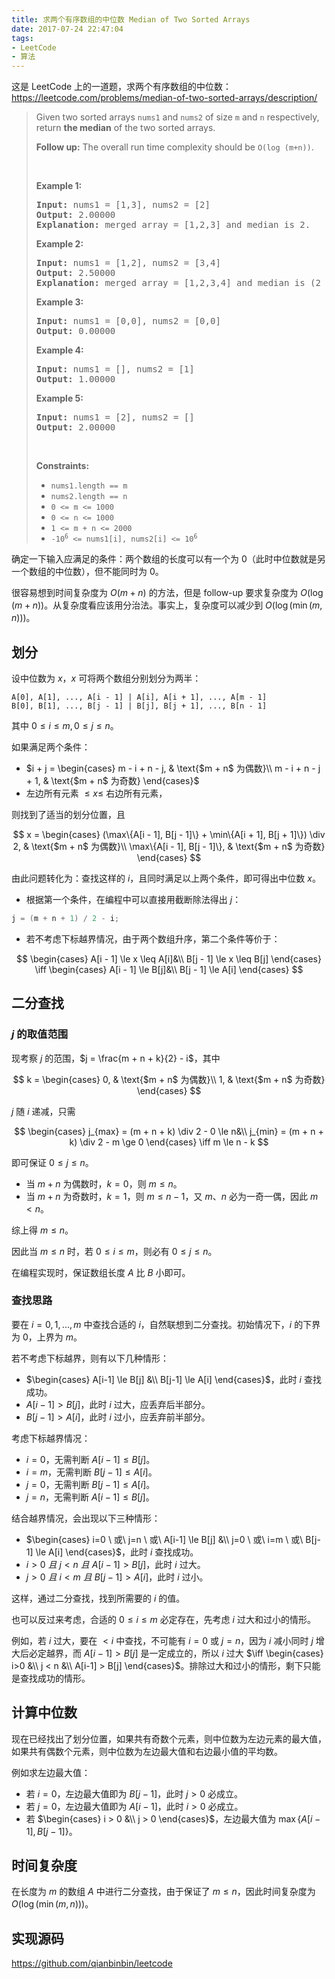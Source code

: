 ```yaml
---
title: 求两个有序数组的中位数 Median of Two Sorted Arrays
date: 2017-07-24 22:47:04
tags:
- LeetCode
- 算法
---
```


这是 LeetCode 上的一道题，求两个有序数组的中位数：
<https://leetcode.com/problems/median-of-two-sorted-arrays/description/>

> <p>Given two sorted arrays <code>nums1</code> and <code>nums2</code> of size <code>m</code> and <code>n</code> respectively, return <strong>the median</strong> of the two sorted arrays.</p>
> 
> <p><strong>Follow up:</strong> The overall run time complexity should be <code>O(log (m+n))</code>.</p>
> 
> <p>&nbsp;</p>
> <p><strong>Example 1:</strong></p>
> 
> <pre><strong>Input:</strong> nums1 = [1,3], nums2 = [2]
> <strong>Output:</strong> 2.00000
> <strong>Explanation:</strong> merged array = [1,2,3] and median is 2.
> </pre>
> 
> <p><strong>Example 2:</strong></p>
> 
> <pre><strong>Input:</strong> nums1 = [1,2], nums2 = [3,4]
> <strong>Output:</strong> 2.50000
> <strong>Explanation:</strong> merged array = [1,2,3,4] and median is (2 + 3) / 2 = 2.5.
> </pre>
> 
> <p><strong>Example 3:</strong></p>
> 
> <pre><strong>Input:</strong> nums1 = [0,0], nums2 = [0,0]
> <strong>Output:</strong> 0.00000
> </pre>
> 
> <p><strong>Example 4:</strong></p>
> 
> <pre><strong>Input:</strong> nums1 = [], nums2 = [1]
> <strong>Output:</strong> 1.00000
> </pre>
> 
> <p><strong>Example 5:</strong></p>
> 
> <pre><strong>Input:</strong> nums1 = [2], nums2 = []
> <strong>Output:</strong> 2.00000
> </pre>
> 
> <p>&nbsp;</p>
> <p><strong>Constraints:</strong></p>
> 
> <ul>
> 	<li><code>nums1.length == m</code></li>
> 	<li><code>nums2.length == n</code></li>
> 	<li><code>0 &lt;= m &lt;= 1000</code></li>
> 	<li><code>0 &lt;= n &lt;= 1000</code></li>
> 	<li><code>1 &lt;= m + n &lt;= 2000</code></li>
> 	<li><code>-10<sup>6</sup> &lt;= nums1[i], nums2[i] &lt;= 10<sup>6</sup></code></li>
> </ul>

确定一下输入应满足的条件：两个数组的长度可以有一个为 $0$（此时中位数就是另一个数组的中位数），但不能同时为 $0$。

很容易想到时间复杂度为 $O(m+n)$ 的方法，但是 follow-up 要求复杂度为 $O(\log(m+n))$。从复杂度看应该用分治法。事实上，复杂度可以减少到 $O(\log(\min(m, n)))$。

<!-- more -->

## 划分

设中位数为 $x$，$x$ 可将两个数组分别划分为两半：

```
A[0], A[1], ..., A[i - 1] | A[i], A[i + 1], ..., A[m - 1]
B[0], B[1], ..., B[j - 1] | B[j], B[j + 1], ..., B[n - 1]
```

其中 $0 \le i \le m, 0 \le j \le n$。

如果满足两个条件：

- $i + j = \begin{cases} m - i + n - j, & \text{$m + n$ 为偶数}\\
m - i + n - j + 1, & \text{$m + n$ 为奇数}
\end{cases}$
- 左边所有元素 $\le x \le$ 右边所有元素，

则找到了适当的划分位置，且

$$
x = \begin{cases}
(\max\{A[i - 1], B[j - 1]\} + \min\{A[i + 1], B[j + 1]\}) \div 2, & \text{$m + n$ 为偶数}\\
\max\{A[i - 1], B[j - 1]\}, & \text{$m + n$ 为奇数}
\end{cases}
$$

由此问题转化为：查找这样的 $i$，且同时满足以上两个条件，即可得出中位数 $x$。

- 根据第一个条件，在编程中可以直接用截断除法得出 $j$：

```c
j = (m + n + 1) / 2 - i;
```

- 若不考虑下标越界情况，由于两个数组升序，第二个条件等价于：

$$
\begin{cases}
A[i - 1] \le x \leq A[i]&\\
B[j - 1] \le x \leq B[j]
\end{cases}
\iff
\begin{cases}
A[i - 1] \le B[j]&\\
B[j - 1] \le A[i]
\end{cases}
$$

## 二分查找

### $j$ 的取值范围

现考察 $j$ 的范围，$j = \frac{m + n + k}{2} - i$，其中

$$
k = \begin{cases}
0, & \text{$m + n$ 为偶数}\\
1, & \text{$m + n$ 为奇数}
\end{cases}
$$

$j$ 随 $i$ 递减，只需

$$
\begin{cases}
j_{max} = (m + n + k) \div 2 - 0 \le n&\\
j_{min} = (m + n + k) \div 2 - m \ge 0
\end{cases}
\iff
m \le n - k
$$

即可保证 $0 \leq j \leq n$。

- 当 $m + n$ 为偶数时，$k = 0$，则 $m \leq n$。
- 当 $m + n$ 为奇数时，$k = 1$，则 $m \leq n - 1$，又 $m$、$n$ 必为一奇一偶，因此 $m < n$。

综上得 $m \le n$。

因此当 $m \le n$ 时，若 $0 \le i \le m$，则必有 $0 \le j \le n$。

在编程实现时，保证数组长度 $A$ 比 $B$ 小即可。

### 查找思路

要在 $i = 0, 1, ..., m$ 中查找合适的 $i$，自然联想到二分查找。初始情况下，$i$ 的下界为 $0$，上界为 $m$。

若不考虑下标越界，则有以下几种情形：

- $\begin{cases} A[i-1] \le B[j] &\\ B[j-1] \le A[i] \end{cases}$，此时 $i$ 查找成功。
- $A[i-1] > B[j]$，此时 $i$ 过大，应丢弃后半部分。
- $B[j-1] > A[i]$，此时 $i$ 过小，应丢弃前半部分。

考虑下标越界情况：

- $i = 0$，无需判断 $A[i-1] \le B[j]$。
- $i = m$，无需判断 $B[j-1] \le A[i]$。
- $j = 0$，无需判断 $B[j-1] \le A[i]$。
- $j = n$，无需判断 $A[i-1] \le B[j]$。

结合越界情况，会出现以下三种情形：

- $\begin{cases} i=0 \ 或\ j=n \ 或\ A[i-1] \le B[j] &\\ j=0 \ 或\ i=m \ 或\ B[j-1] \le A[i] \end{cases}$，此时 $i$ 查找成功。
- $i>0 \ 且\ j < n \ 且\ A[i-1] > B[j]$，此时 $i$ 过大。
- $j>0 \ 且\ i < m \ 且\ B[j-1] > A[i]$，此时 $i$ 过小。

这样，通过二分查找，找到所需要的 $i$ 的值。

也可以反过来考虑，合适的 $0 \le i \le m$ 必定存在，先考虑 $i$ 过大和过小的情形。

例如，若 $i$ 过大，要在 $< i$ 中查找，不可能有 $i = 0$ 或 $j = n$，因为 $i$ 减小同时 $j$ 增大后必定越界，而 $A[i-1] > B[j]$ 是一定成立的，所以 $i$ 过大 $\iff \begin{cases} i>0 &\\ j < n &\\ A[i-1] > B[j] \end{cases}$。排除过大和过小的情形，剩下只能是查找成功的情形。

## 计算中位数

现在已经找出了划分位置，如果共有奇数个元素，则中位数为左边元素的最大值，如果共有偶数个元素，则中位数为左边最大值和右边最小值的平均数。

例如求左边最大值：

- 若 $i = 0$，左边最大值即为 $B[j - 1]$，此时 $j > 0$ 必成立。
- 若 $j = 0$，左边最大值即为 $A[i - 1]$，此时 $i > 0$ 必成立。
- 若 $\begin{cases} i > 0 &\\ j > 0 \end{cases}$，左边最大值为 $\max\{A[i - 1], B[j - 1]\}$。

## 时间复杂度

在长度为 $m$ 的数组 $A$ 中进行二分查找，由于保证了 $m \leq n$，因此时间复杂度为 $O(\log(\min(m, n)))$。

## 实现源码

<https://github.com/qianbinbin/leetcode>
